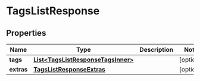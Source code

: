 

# TagsListResponse


## Properties

| Name | Type | Description | Notes |
|------------ | ------------- | ------------- | -------------|
|**tags** | [**List&lt;TagsListResponseTagsInner&gt;**](TagsListResponseTagsInner.md) |  |  [optional] |
|**extras** | [**TagsListResponseExtras**](TagsListResponseExtras.md) |  |  [optional] |



